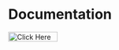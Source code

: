 
<h1> Documentation </h1>

<a href="https://docs.jupyter.org/en/latest/g">
  <img src="https://cdn2.vectorstock.com/i/1000x1000/31/56/green-round-button-web-icon-with-chrome-frame-vector-16723156.jpg" alt="Click Here" width="100" height="20">
</a>



